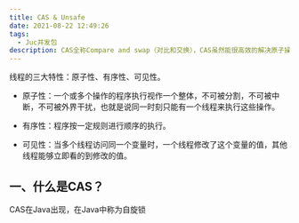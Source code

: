 ```yaml
---
title: CAS & Unsafe
date: 2021-08-22 12:49:26
tags:
  - Juc并发包
description: CAS全称Compare and swap（对比和交换），CAS虽然能很高效的解决原子操作，但是CAS仍然存在三大问题：ABA问题、自旋时间长的问题、只能保障一个共享变量的原子操作的问题。
---
```


线程的三大特性：原子性、有序性、可见性。

- 原子性：一个或多个操作的程序执行视作一个整体，不可被分割，不可被中断，不可被外界干扰，也就是说同一时刻只能有一个线程来执行这些操作。

- 有序性：程序按一定规则进行顺序的执行。

- 可见性：当多个线程访问同一个变量时，一个线程修改了这个变量的值，其他线程能够立即看的到修改的值。

## 一、什么是CAS？

CAS在Java出现，在Java中称为自旋锁

